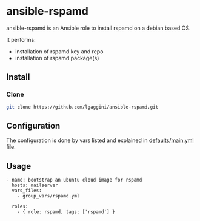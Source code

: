 # ansible-rspamd

ansible-rspamd is an Ansible role to install rspamd on a debian based OS.

It performs: 

* installation of rspamd key and repo
* installation of rspamd package(s)

## Install
### Clone
```bash
git clone https://github.com/lgaggini/ansible-rspamd.git
```
## Configuration

The configuration is done by vars listed and explained in [defaults/main.yml](https://github.com/lgaggini/ansible-rspamd/blob/master/defaults/main.yml) file.

## Usage

```
- name: bootstrap an ubuntu cloud image for rspamd
  hosts: mailserver
  vars_files:
    - group_vars/rspamd.yml

  roles:
    - { role: rspamd, tags: ['rspamd'] }
```
